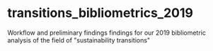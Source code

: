 # transitions_bibliometrics_2019
Workflow and preliminary findings findings for our 2019 bibliometric analysis of the field of "sustainability transitions"
